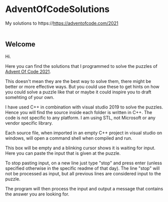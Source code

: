 # AdventOfCodeSolutions
My solutions to https://https://adventofcode.com/2021  
<br>
## Welcome
Hi. 

Here you can find the solutions that I programmed to solve the puzzles of [Advent Of Code 2021](https://adventofcode.com/2021).

This doesn't mean they are the best way to solve them, there might be better or more effective ways.
But you could use these to get hints on how you could solve a puzzle like that or maybe it could inspire you to draft somehting of your own.

I have used C++ in combination with visual studio 2019 to solve the puzzles. Hence you will find the source inside each folder is written in C++.
The code is not specific to any platform. I am using STL, not Microsoft or any vendor specific library.

Each source file, when imported in an empty C++ project in visual studio on windows, will open a command shell when compiled and run.

This box will be empty and a blinking cursor shows it is waiting for input. 
Here you can paste the input that is given at the puzzle.

To stop pasting input, on a new line just type "stop" and press enter (unless specified otherwise in the specific readme of that day). The line "stop" will not be processed as input, but all previous lines are considered input to the puzzle.

The program will then process the input and output a message that contains the answer you are looking for.


